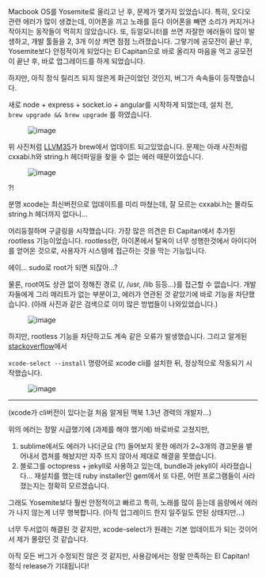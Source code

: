 Macbook OS를 Yosemite로 올리고 난 후, 문제가 몇가지 있었습니다. 특히, 오디오 관련 에러가 많이 생겼는데, 이어폰을 끼고 노래를 듣다 이어폰을 빼면
소리가 커지거나 작아지는 동작들이 먹히지 않았습니다. 또, 듀얼모니터를 쓰면 자잘한 에러들이 많이 발생하고, 개발 툴들을 2, 3개 이상 켜면 점점 느려졌습니다.
그렇기에 공모전이 끝난 후, Yosemite보다 안정적이게 되었다는 El Capitan으로 바로 올리자 마음을 먹고 공모전이 끝난 후, 바로 업그레이드를 하게 되었습니다.  

하지만, 아직 정식 릴리즈 되지 않은게 화근이었던 것인지, 버그가 속속들이 등작했습니다.  

새로 node + express + socket.io + angular를 시작하게 되었는데, 설치 전,  
```brew upgrade && brew upgrade``` 를 하였습니다.

<figure>
    <img src="https://jicjjang.github.io/blog/static/image/etc/el-capitan/llvm35.png" alt="image">
</figure>

위 사진처럼 [LLVM35](https://ko.wikipedia.org/wiki/LLVM)가 brew에서 업데이트 되고있었습니다.
문제는 아래 사진처럼 cxxabi.h와 string.h 헤더파일을 찾을 수 없는 에러 때문이었습니다.  

<figure>
    <img src="https://jicjjang.github.io/blog/static/image/etc/el-capitan/error.png" alt="image">
</figure>

?!  

분명 xcode는 최신버전으로 업데이트를 미리 마쳤는데, 잘 모르는 cxxabi.h는 몰라도
string.h 헤더까지 없다니...  

어리둥절하며 구글링을 시작했습니다. 가장 많은 의견은 El Capitan에서 추가된 rootless 기능이었습니다.
rootless란, 아이폰에서 탈옥이 너무 성행한것에서 아이디어를 얻어온 것으로, 사용자가 시스템에 접근하는 것을 막는 기능입니다.  

에이... sudo로 root가 되면 되잖아...?  

물론, root여도 상관 없이 정해진 경로 (/, /usr, /lib 등등...)를 접근할 수 없습니다.
개발자들에게 그리 메리트가 없는 부분이고, 에러가 연관된 것 같았기에 바로 기능을 차단했습니다.
(아래 사진과 같은 검색으로 이미 많은 방법들이 나와있었습니다.)
<figure>
    <img src="https://jicjjang.github.io/blog/static/image/etc/el-capitan/rootless-disable.png" alt="image">
</figure>

하지만, rootless 기능을 차단하고도 계속 같은 오류가 발생했습니다.
그리고 알게된 [stackoverflow](http://stackoverflow.com/questions/32898887/boost-no-longer-works-with-homebrew-on-mac-el-capitan/32928840#32928840)에서  

```xcode-select --install``` 명령어로 xcode cli를 설치한 뒤, 정상적으로 작동되기 시작했습니다.

<figure>
    <img src="https://jicjjang.github.io/blog/static/image/etc/el-capitan/fix.png" alt="image">
</figure>

---

(xcode가 cli버전이 있다는걸 처음 알게된 맥북 1.3년 경력의 개발자...)  

위의 에러는 정말 시급했기에 (과제를 해야 했기에) 바로바로 고쳤지만,  

1. sublime에서도 에러가 나더군요 (?!) 들어보지 못한 에러가 2~3개의 경고문을 뱉어내서 캡쳐를 해놨지만
자주 뜨지 않아서 제대로 해결을 못했습니다.  
2. 블로그를 octopress + jekyll로 사용하고 있는데, bundle과 jekyll이 사라졌습니다... 재설치를 했는데
ruby installer인 gem에서 또 다른, 어떤 프로그램들이 사라졌는지는 정확히 모르겠습니다.  

그래도 Yosemite보다 훨씬 안정적이고 빠르고 특히, 노래를 많이 듣는데 음량에서 에러가 나지 않는게 너무 행복합니다.
(아직 업그레이드 한지 일주일도 안된 상태지만...)  

너무 두서없이 해결된 것 같지만, xcode-select가 원래는 기본 업데이트가 되는 것이어서 제가 몰랐던 것 같습니다.  

아직 모든 버그가 수정되진 않은 것 같지만, 사용감에서는 정말 만족하는 El Capitan! 정식 release가 기대됩니다!
